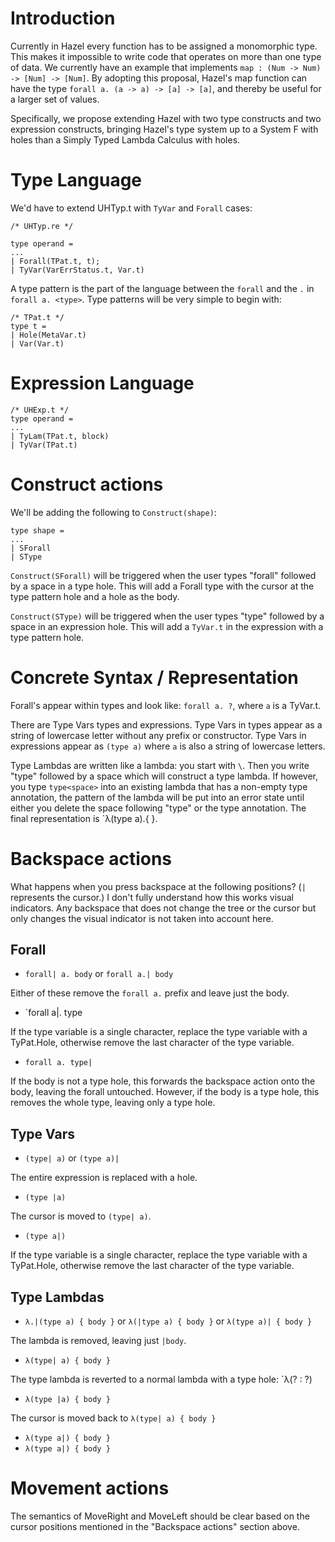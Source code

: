 # Introduction

Currently in Hazel every function has to be assigned a monomorphic type.
This makes it impossible to write code that operates on more than one type
of data. We currently have an example that implements `map : (Num -> Num)
-> [Num] -> [Num]`. By adopting this proposal, Hazel's map function can
have the type `forall a. (a -> a) -> [a] -> [a]`, and thereby be useful for
a larger set of values.

Specifically, we propose extending Hazel with two type constructs
and two expression constructs, bringing Hazel's type system up to
a System F with holes than a Simply Typed Lambda Calculus with holes.

# Type Language

We'd have to extend UHTyp.t with `TyVar` and `Forall` cases:

```reason
/* UHTyp.re */

type operand =
...
| Forall(TPat.t, t);
| TyVar(VarErrStatus.t, Var.t)
  ```

  A type pattern is the part of the language between the `forall` and the `.`
  in `forall a. <type>`. Type patterns will be very simple to begin with:

  ```reason
  /* TPat.t */
  type t =
  | Hole(MetaVar.t)
| Var(Var.t)
  ```

  <!-- TODO: Talk about how TPat.t's might expand in the future -->

# Expression Language

  ```reason
  /* UHExp.t */
  type operand =
  ...
  | TyLam(TPat.t, block)
| TyVar(TPat.t)
  ```

# Construct actions

  We'll be adding the following to `Construct(shape)`:

  ```
  type shape =
  ...
  | SForall
  | SType
  ```

  `Construct(SForall)` will be triggered when the user types "forall" followed by
  a space in a type hole. This will add a Forall type with the cursor at the type
  pattern hole and a hole as the body.

  `Construct(SType)` will be triggered when the user types "type" followed by a
  space in an expression hole. This will add a `TyVar.t` in the expression with a
  type pattern hole.

# Concrete Syntax / Representation

  Forall's appear within types and look like: `forall a. ?`, where `a` is
  a TyVar.t.

  There are Type Vars types and expressions. Type Vars in types appear as a
  string of lowercase letter without any prefix or constructor. Type Vars in
  expressions appear as `(type a)` where `a` is also a string of lowercase
  letters.

  Type Lambdas are written like a lambda: you start with `\`. Then you write
  "type" followed by a space which will construct a type lambda. If however, you
  type `type<space>` into an existing lambda that has a non-empty type
  annotation, the pattern of the lambda will be put into an error state until
  either you delete the space following "type" or the type annotation. The final
  representation is `λ(type a).{ }.

# Backspace actions

  What happens when you press backspace at the following positions? (`|`
  represents the cursor.) I don't fully understand how this works visual
  indicators. Any backspace that does not change the tree or the cursor
  but only changes the visual indicator is not taken into account here.

## Forall

  * `forall| a. body` or `forall a.| body`

  Either of these remove the `forall a.` prefix and leave just the body.

  * `forall a|. type

  If the type variable is a single character, replace the type variable with a TyPat.Hole,
  otherwise remove the last character of the type variable.

  * `forall a. type|`

  If the body is not a type hole, this forwards the backspace action onto the
  body, leaving the forall untouched. However, if the body is a type hole, this
  removes the whole type, leaving only a type hole.

## Type Vars

  * `(type| a)` or `(type a)|`

  The entire expression is replaced with a hole.

  * `(type |a)`

  The cursor is moved to `(type| a)`.

  * `(type a|)`

  If the type variable is a single character, replace the type variable with a TyPat.Hole,
  otherwise remove the last character of the type variable.

## Type Lambdas

  * `λ.|(type a) { body }` or `λ(|type a) { body }` or `λ(type a)| { body }`

  The lambda is removed, leaving just `|body`.

  * `λ(type| a) { body }`

  The type lambda is reverted to a normal lambda with a type hole: `λ(? : ?)

  * `λ(type |a) { body }`


  The cursor is moved back to `λ(type| a) { body }`

  * `λ(type a|) { body }`
  * `λ(type a|) { body }`

# Movement actions

  The semantics of MoveRight and MoveLeft should be clear based on the cursor
  positions mentioned in the "Backspace actions" section above.

  <!-- TODO: Talk about what happens with contexts / where we'll need them -->
